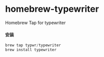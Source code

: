 # homebrew-typewriter
Homebrew Tap for typewriter



#### 安装

```c
brew tap typwr/typewriter
brew install typewriter
```

